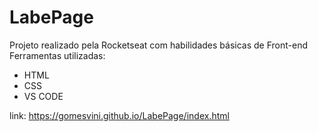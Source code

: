 # LabePage

Projeto realizado pela Rocketseat com habilidades básicas de Front-end
Ferramentas utilizadas:

* HTML
* CSS
* VS CODE


link: https://gomesvini.github.io/LabePage/index.html
